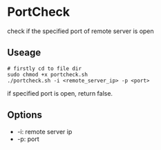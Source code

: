 # PortCheck

check if the specified port of remote server is open

## Useage

```shell
# firstly cd to file dir
sudo chmod +x portcheck.sh
./portcheck.sh -i <remote_server_ip> -p <port>
```

if specified port is open, return false.


## Options

- -i:		remote server ip
- -p:		port